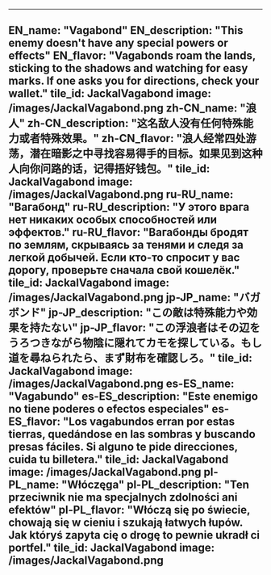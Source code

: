 ---

EN_name: "Vagabond"
EN_description: "This enemy doesn't have any special powers or effects"
EN_flavor: "Vagabonds roam the lands, sticking to the shadows and watching for easy marks. If one asks you for directions, check your wallet."
tile_id: JackalVagabond
image: /images/JackalVagabond.png
zh-CN_name: "浪人"
zh-CN_description: "这名敌人没有任何特殊能力或者特殊效果。"
zh-CN_flavor: "浪人经常四处游荡，潜在暗影之中寻找容易得手的目标。如果见到这种人向你问路的话，记得捂好钱包。"
tile_id: JackalVagabond
image: /images/JackalVagabond.png
ru-RU_name: "Вагабонд"
ru-RU_description: "У этого врага нет никаких особых способностей или эффектов."
ru-RU_flavor: "Вагабонды бродят по землям, скрываясь за тенями и следя за легкой добычей. Если кто-то спросит у вас дорогу, проверьте сначала свой кошелёк."
tile_id: JackalVagabond
image: /images/JackalVagabond.png
jp-JP_name: "バガボンド"
jp-JP_description: "この敵は特殊能力や効果を持たない"
jp-JP_flavor: "この浮浪者はその辺をうろつきながら物陰に隠れてカモを探している。もし道を尋ねられたら、まず財布を確認しろ。"
tile_id: JackalVagabond
image: /images/JackalVagabond.png
es-ES_name: "Vagabundo"
es-ES_description: "Este enemigo no tiene poderes o efectos especiales"
es-ES_flavor: "Los vagabundos erran por estas tierras, quedándose en las sombras y buscando presas fáciles. Si alguno te pide direcciones, cuida tu billetera."
tile_id: JackalVagabond
image: /images/JackalVagabond.png
pl-PL_name: "Włóczęga"
pl-PL_description: "Ten przeciwnik nie ma specjalnych zdolności ani efektów"
pl-PL_flavor: "Włóczą się po świecie, chowają się w cieniu i szukają łatwych łupów. Jak któryś zapyta cię o drogę to pewnie ukradł ci portfel."
tile_id: JackalVagabond
image: /images/JackalVagabond.png
---